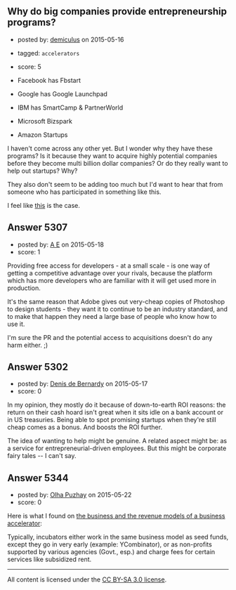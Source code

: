 ## Why do big companies provide entrepreneurship programs?

- posted by: [demiculus](https://stackexchange.com/users/5264485/demiculus) on 2015-05-16
- tagged: `accelerators`
- score: 5

- Facebook has Fbstart
- Google has Google Launchpad
- IBM has SmartCamp & PartnerWorld
- Microsoft Bizspark
- Amazon Startups

I haven't come across any other yet. But I wonder why they have these programs?
Is it because they want to acquire highly potential companies before they become multi billion dollar companies? Or do they really want to help out startups? Why?

They also don't seem to be adding too much but I'd want to hear that from someone who has participated in something like this.

I feel like [this][1] is the case.


  [1]: http://digitalclaritygroup.com/wordpress/wp-content/uploads/2012/08/trap.png


## Answer 5307

- posted by: [A E](https://stackexchange.com/users/5191744/a-e) on 2015-05-18
- score: 1

Providing free access for developers - at a small scale - is one way of getting a competitive advantage over your rivals, because the platform which has more developers who are familiar with it will get used more in production.

It's the same reason that Adobe gives out very-cheap copies of Photoshop to design students - they want it to continue to be an industry standard, and to make that happen they need a large base of people who know how to use it.

I'm sure the PR and the potential access to acquisitions doesn't do any harm either. ;)


## Answer 5302

- posted by: [Denis de Bernardy](https://stackexchange.com/users/182468/denis-de-bernardy) on 2015-05-17
- score: 0

In my opinion, they mostly do it because of down-to-earth ROI reasons: the return on their cash hoard isn't great when it sits idle on a bank account or in US treasuries. Being able to spot promising startups when they're still cheap comes as a bonus. And boosts the ROI further.

The idea of wanting to help might be genuine. A related aspect might be: as a service for entrepreneurial-driven employees. But this might be corporate fairy tales -- I can't say.




## Answer 5344

- posted by: [Olha Puzhay](https://stackexchange.com/users/1161515/olha-puzhay) on 2015-05-22
- score: 0

<p>Here is what I found on <a href="http://www.quora.com/What-is-the-business-model-of-a-business-accelerator-and-revenue-model" rel="nofollow">the business and the revenue models of a business accelerator</a>:</p>

<p>Typically, incubators either work in the same business model as seed funds, except they go in very early (example: YCombinator), or as non-profits supported by various agencies (Govt., esp.) and charge fees for certain services like subsidized rent. </p>




---

All content is licensed under the [CC BY-SA 3.0 license](https://creativecommons.org/licenses/by-sa/3.0/).

